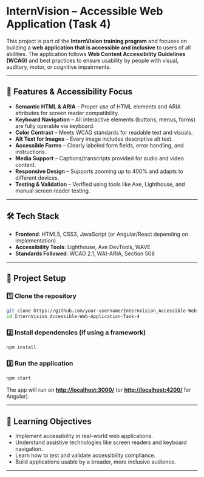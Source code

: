 # InternVision – Accessible Web Application (Task 4)

This project is part of the **InternVision training program** and focuses on building a **web application that is accessible and inclusive** to users of all abilities. The application follows **Web Content Accessibility Guidelines (WCAG)** and best practices to ensure usability by people with visual, auditory, motor, or cognitive impairments.

---

## 🚀 Features & Accessibility Focus

* **Semantic HTML & ARIA** – Proper use of HTML elements and ARIA attributes for screen reader compatibility.
* **Keyboard Navigation** – All interactive elements (buttons, menus, forms) are fully operable via keyboard.
* **Color Contrast** – Meets WCAG standards for readable text and visuals.
* **Alt Text for Images** – Every image includes descriptive alt text.
* **Accessible Forms** – Clearly labeled form fields, error handling, and instructions.
* **Media Support** – Captions/transcripts provided for audio and video content.
* **Responsive Design** – Supports zooming up to 400% and adapts to different devices.
* **Testing & Validation** – Verified using tools like Axe, Lighthouse, and manual screen reader testing.

---

## 🛠️ Tech Stack

* **Frontend**: HTML5, CSS3, JavaScript (or Angular/React depending on implementation)
* **Accessibility Tools**: Lighthouse, Axe DevTools, WAVE
* **Standards Followed**: WCAG 2.1, WAI-ARIA, Section 508

---

## 📂 Project Setup

### 1️⃣ Clone the repository

```bash
git clone https://github.com/your-username/InternVision_Accessible-Web-Application-Task-4.git
cd InternVision_Accessible-Web-Application-Task-4
```

### 2️⃣ Install dependencies (if using a framework)

```bash
npm install
```

### 3️⃣ Run the application

```bash
npm start
```

The app will run on **[http://localhost:3000/](http://localhost:3000/)** (or **[http://localhost:4200/](http://localhost:4200/)** for Angular).

---

## 🎯 Learning Objectives

* Implement accessibility in real-world web applications.
* Understand assistive technologies like screen readers and keyboard navigation.
* Learn how to test and validate accessibility compliance.
* Build applications usable by a broader, more inclusive audience.

---

